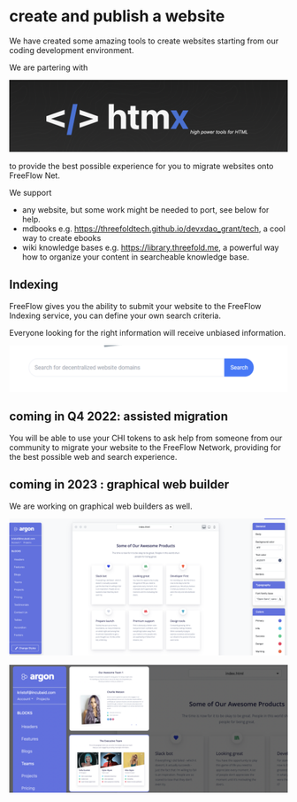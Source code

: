 # create and publish a website

We have created some amazing tools to create websites starting from our coding development environment.

We are partering with

![](img/htmx.png)  

to provide the best possible experience for you to migrate websites onto FreeFlow Net.


We support

- any website, but some work might be needed to port, see below for help.
- mdbooks e.g. https://threefoldtech.github.io/devxdao_grant/tech, a cool way to create ebooks
- wiki knowledge bases e.g. https://library.threefold.me, a powerful way how to organize your content in searcheable knowledge base.

## Indexing

FreeFlow gives you the ability to submit your website to the FreeFlow Indexing service, you can define your own search criteria.

Everyone looking for the right information will receive unbiased information.

![](search.png)  


## coming in Q4 2022: assisted migration

You will be able to use your CHI tokens to ask help from someone from our community to migrate your website to the FreeFlow Network, providing for the best possible web and search experience.



## coming in 2023 : graphical web builder

We are working on graphical web builders as well.

![](img/website_create.png)  

![](img/website_create2.png)  